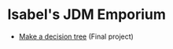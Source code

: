 # Isabel's JDM Emporium
* [Make a decision tree](https://ilai2.github.io/decision-tree.html) (Final project)
